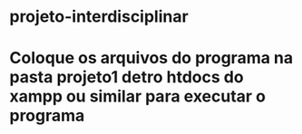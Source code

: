# projeto-interdisciplinar

# Coloque os arquivos do programa na pasta projeto1 detro htdocs do xampp ou similar para executar o programa 
